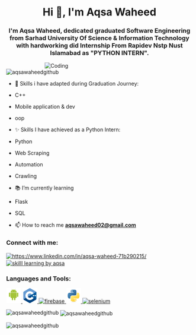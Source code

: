 <h1 align="center">Hi 👋, I'm Aqsa Waheed</h1>
<h3 align="center">I'm Aqsa Waheed, dedicated graduated Software Engineering from Sarhad University Of Science & Information Technology with hardworking did Internship From Rapidev Nstp Nust Islamabad as "PYTHON INTERN".</h3>
<img align="right" alt="Coding" width="400" src="https://th.bing.com/th/id/R.8d621f66f551b6a39072473d52280ff0?rik=pxe6U%2fxnjrV9eQ&pid=ImgRaw&r=0")


<p align="left"> <img src="https://komarev.com/ghpvc/?username=aqsawaheedgithub&label=Profile%20views&color=0e75b6&style=flat" alt="aqsawaheedgithub" /> </p>

- 🔭 Skills i have adapted during Graduation Journey:
- C++
- Mobile application & dev
- oop

- ✨ Skills I have achieved as a Python Intern:
- Python
- Web Scraping
- Automation
- Crawling

- 📚 I’m currently learning
- Flask
- SQL

- 📫 How to reach me **aqsawaheed02@gmail.com**

<h3 align="left">Connect with me:</h3>
<p align="left">
<a href="https://linkedin.com/in/https://www.linkedin.com/in/aqsa-waheed-71b290215/" target="blank"><img align="center" src="https://raw.githubusercontent.com/rahuldkjain/github-profile-readme-generator/master/src/images/icons/Social/linked-in-alt.svg" alt="https://www.linkedin.com/in/aqsa-waheed-71b290215/" height="30" width="40" /></a>
<a href="https://www.youtube.com/c//www.youtube.com/channel/UCK5oXTjY5Jqz2IzJdGH33Ig" target="blank"><img align="center" src="https://raw.githubusercontent.com/rahuldkjain/github-profile-readme-generator/master/src/images/icons/Social/youtube.svg" alt="skilll learning by aqsa" height="30" width="40" /></a>
</p>

<h3 align="left">Languages and Tools:</h3>
<p align="left"> <a href="https://developer.android.com" target="_blank" rel="noreferrer"> <img src="https://raw.githubusercontent.com/devicons/devicon/master/icons/android/android-original-wordmark.svg" alt="android" width="40" height="40"/> </a> <a href="https://www.w3schools.com/cpp/" target="_blank" rel="noreferrer"> <img src="https://raw.githubusercontent.com/devicons/devicon/master/icons/cplusplus/cplusplus-original.svg" alt="cplusplus" width="40" height="40"/> </a> <a href="https://firebase.google.com/" target="_blank" rel="noreferrer"> <img src="https://www.vectorlogo.zone/logos/firebase/firebase-icon.svg" alt="firebase" width="40" height="40"/> </a> <a href="https://www.python.org" target="_blank" rel="noreferrer"> <img src="https://raw.githubusercontent.com/devicons/devicon/master/icons/python/python-original.svg" alt="python" width="40" height="40"/> </a> <a href="https://www.selenium.dev" target="_blank" rel="noreferrer"> <img src="https://raw.githubusercontent.com/detain/svg-logos/780f25886640cef088af994181646db2f6b1a3f8/svg/selenium-logo.svg" alt="selenium" width="40" height="40"/> </a> </p>

<p><img align="left" src="https://github-readme-stats.vercel.app/api/top-langs?username=aqsawaheedgithub&show_icons=true&locale=en&layout=compact" alt="aqsawaheedgithub" /></p>

<p>&nbsp;<img align="center" src="https://github-readme-stats.vercel.app/api?username=aqsawaheedgithub&show_icons=true&locale=en" alt="aqsawaheedgithub" /></p>

<p><img align="center" src="https://github-readme-streak-stats.herokuapp.com/?user=aqsawaheedgithub&" alt="aqsawaheedgithub" /></p>
